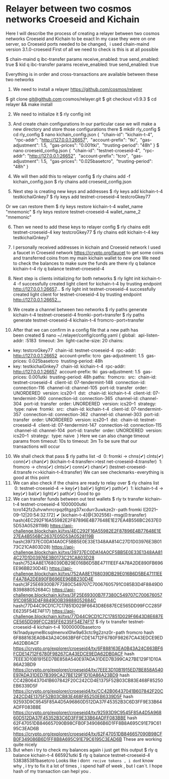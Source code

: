 # Relayer between two cosmos networks Croeseid and Kichain
Here I will describe the process of creating a relayer between two cosmos networks Croeseid and Kichain to be exact In my case they were on one server, so Croeseid ports needed to be changed,
 i used chain-maind version 3.1.0-croeseid
First of all we need to check is this is at all possible

$ chain-maind q ibc-transfer params
receive_enabled: true
send_enabled: true
$ kid q ibc-transfer params
receive_enabled: true
send_enabled: true

Everything is in order and cross-transactions are available between these two networks

1) We need to install a relayer https://github.com/cosmos/relayer

$ git clone git@github.com:cosmos/relayer.git
$ git checkout v0.9.3
$ cd relayer && make install

2) We need to initialize it
$ rly config init

3) And create chain configurations In our particular case we will make a new directory and store those configurations there
$ mkdir rly_config
$ cd rly_config
$ nano kichain_config.json
{
 "chain-id": "kichain-t-4",
 "rpc-addr": "http://127.0.0.1:26657",
 "account-prefix": "tki",
 "gas-adjustment": 1.5,
 "gas-prices": "0.001tki",
 "trusting-period": "48h"
}
$ nano croeseid_config.json
{
 "chain-id": "testnet-croeseid-4",
 "rpc-addr": "http://127.0.0.1:26652",
 "account-prefix": "tcro",
 "gas-adjustment": 1.5,
 "gas-prices": "0.025basetcro",
 "trusting-period": "48h"
}

4) We will then add this to relayer config
$ rly chains add -f kichain_config.json
$ rly chains add croeseid_config.json

5) Next step is creating new keys and addresses
$ rly keys add kichain-t-4 testkichaiGnkey7
$ rly keys add testnet-croeseid-4 testcroGkey77

Or we can restore them
$ rly keys restore kichain-t-4 wallet_name "mnemonic"
$ rly keys restore testnet-croeseid-4 wallet_name_2 "mnemonic"

6) Then we need to add these keys to relayer config
$ rly chains edit testnet-croeseid-4 key testcroGkey77
$ rly chains edit kichain-t-4 key testkichaiGnkey7

7) I personally received addresses in kichain and Croeseid network I used a faucet in Croeseid network https://crypto.org/faucet to get some coins and transferred coins from my main kichain wallet to new one
We need to check the balances to make sure the funds are there
rly q balance kichain-t-4
rly q balance testnet-croeseid-4

8) Next step is clients initializing for both networks
$ rly light init kichain-t-4 -f
successfully created light client for kichain-t-4 by trusting endpoint http://127.0.0.1:26657...
$ rly light init testnet-croeseid-4
successfully created light client for testnet-croeseid-4 by trusting endpoint http://127.0.0.1:26652…
9) We create a channel between two networks
$ rly paths generate kichain-t-4 testnet-croeseid-4 fromki - port=transfer
$ rly paths generate testnet-croeseid-4 kichain-t-4 fromcro - port=transfer

10) After that we can confirm in a config file that a new path has been created
$ nano ~/.relayer/config/config.yaml
{
global:
 api-listen-addr: :5183
 timeout: 3m
 light-cache-size: 20
chains:
- key: testcroGkey77
 chain-id: testnet-croeseid-4
 rpc-addr: http://127.0.0.1:26652
 account-prefix: tcro
 gas-adjustment: 1.5
 gas-prices: 0.025basetcro
 trusting-period: 48h
- key: testkichaiGnkey7
 chain-id: kichain-t-4
 rpc-addr: http://127.0.0.1:26657
 account-prefix: tki
 gas-adjustment: 1.5
 gas-prices: 0.001utki
 trusting-period: 48h
paths:
 fromcro:
 src:
 chain-id: testnet-croeseid-4
 client-id: 07-tendermint-148
 connection-id: connection-116
 channel-id: channel-105
 port-id: transfer
 order: UNORDERED
 version: ics20–1
 dst:
 chain-id: kichain-t-4
 client-id: 07-tendermint-360
 connection-id: connection-365
 channel-id: channel-304
 port-id: transfer
 order: UNORDERED
 version: ics20–1
 strategy:
 type: naive
 fromki:
 src:
 chain-id: kichain-t-4
 client-id: 07-tendermint-357
 connection-id: connection-362
 channel-id: channel-303
 port-id: transfer
 order: UNORDERED
 version: ics20–1
 dst:
 chain-id: testnet-croeseid-4
 client-id: 07-tendermint-147
 connection-id: connection-115
 channel-id: channel-104
 port-id: transfer
 order: UNORDERED
 version: ics20–1
 strategy:
 type: naive
 }
Here we can also change timeout params from timeout: 10s to timeout: 3m
To be sure that our transactions will occur
10) We shall check that pass
$ rly paths list -d
 0: fromki -> chns(✔) clnts(✔) conn(✔) chan(✔) (kichain-t-4:transfer<>test net-croeseid-4:transfer)
 1: fromcro -> chns(✔) clnts(✔) conn(✔) chan(✔) (testnet-croeseid-4:transfe r<>kichain-t-4:transfer)
We can see checkmarks - everything is good at this point
11) We can also check if the chains are ready to relay over
$ rly chains list
 0: testnet-croeseid-4 -> key(✔) bal(✔) light(✔) path(✔)
 1: kichain-t-4 -> key(✔) bal(✔) light(✔) path(✔)
Good to go
12) We can transfer funds between out test wallets
$ rly tx transfer kichain-t-4 testnet-croeseid-4 1000000utki tcro142fz2uhvwhrrcrpqz6tgzg37xcdurr3uwkze2r - path fromki
I[2021–09–12|20:54:32.172] ✔ [kichain-t-4]@{302556} - msg(0:transfer) hash(4EC292F16A55982E2F87896E4B77648E1E27EA4B556BC2637E05D53A0528119B) https://api-challenge.blockchain.ki/txs/4EC292F16A55982E2F87896E4B77648E1E27EA4B556BC2637E05D53A0528119B
hash(39737EC0DA14A0CF5BB5E0E33E1348AA814C27D1D03976E3B0173C21CA803D28) https://api-challenge.blockchain.ki/txs/39737EC0DA14A0CF5BB5E0E33E1348AA814C27D1D03976E3B0173C21CA803D28
hash(752AA8E1768039DB29E016B6D5BE47111EEF4A78A2DE890FB696EE96BB230D4E) https://api-challenge.blockchain.ki/txs/752AA8E1768039DB29E016B6D5BE47111EEF4A78A2DE890FB696EE96BB230D4E
hash(3F25E69300B7F7380C549707C70067605791C085B3D4F8849D0B39888052684C) https://api-challenge.blockchain.ki/txs/3F25E69300B7F7380C549707C70067605791C085B3D4F8849D0B39888052684C
hash(77D44C9CD1C7C17851D029F6643D8E687ECE565DD99FCC285FE6235F54E74F17) https://api-challenge.blockchain.ki/txs/77D44C9CD1C7C17851D029F6643D8E687ECE565DD99FCC285FE6235F54E74F17
$ rly tx transfer testnet-croeseid-4 kichain-t-4 10000000basetcro tki1nadyayme8lcsqlmenvxl0lw9a63ctc9g2znz0r - path fromcro
hash 6F888163EA0B43A24C663BF6FCDE14712F6780F98267CA43EDCE9EDA62DB0ACF https://crypto.org/explorer/croeseid4/tx/6F888163EA0B43A24C663BF6FCDE14712F6780F98267CA43EDCE9EDA62DB0ACF
hash 7EEE3D10B1915ED7BE858A540E97ADA31DED7B399CA27BE129F1D10A86A23BD9 https://crypto.org/explorer/croeseid4/tx/7EEE3D10B1915ED7BE858A540E97ADA31DED7B399CA27BE129F1D10A86A23BD9
hash CC42B06437041B607842F20C242CD4E1375F52B03CB83E468F85250EB6339D5F https://crypto.org/explorer/croeseid4/tx/CC42B06437041B607842F20C242CD4E1375F52B03CB83E468F85250EB6339D5F
hash 92593D9C9545F85A4D5A96860D512DA37F45352B3C6D3FF9E33B64ADFF083BBE https://crypto.org/explorer/croeseid4/tx/92593D9C9545F85A4D5A96860D512DA37F45352B3C6D3FF9E33B64ADFF083BBE
hash 62F47051DB846657090B98CFB0F349086B6D1FF8B8A695C91E79C6195C3EAD6B https://crypto.org/explorer/croeseid4/tx/62F47051DB846657090B98CFB0F349086B6D1FF8B8A695C91E79C6195C3EAD6B
These are working quite nicely
13) But when i try to check my balances again i just get this output
$ rly q balance kichain-t-4
665921utki
$ rly q balance testnet-croeseid-4
538385381basetcro
Looks like i don`t recive tokens , i don`t know why , i try to fix it a lot of times , i spend half of week , but I can`t. I hope hash of my transaction can hepl you .
